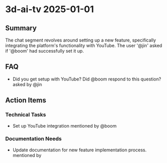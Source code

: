# 3d-ai-tv 2025-01-01

## Summary
The chat segment revolves around setting up a new feature, specifically integrating the platform's functionality with YouTube. The user '@jin' asked if '@boom' had successfully set it up.

## FAQ
- Did you get setup with YouTube? Did @boom respond to this question? asked by @jin

## Action Items

### Technical Tasks
- Set up YouTube integration mentioned by @boom

### Documentation Needs
- Update documentation for new feature implementation process. mentioned by 